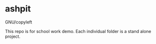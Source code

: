 # ashpit
GNU/copyleft

This repo is for school work demo. 
Each individual folder is a stand alone project.
